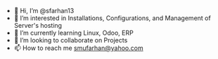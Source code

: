 - 👋 Hi, I’m @sfarhan13
- 👀 I’m interested in Installations, Configurations, and Management of Server's hosting
- 🌱 I’m currently learning Linux, Odoo, ERP
- 💞️ I’m looking to collaborate on Projects
- 📫 How to reach me smufarhan@yahoo.com

<!---
sfarhan13/sfarhan13 is a ✨ special ✨ repository because its `README.md` (this file) appears on your GitHub profile.
You can click the Preview link to take a look at your changes.
--->
